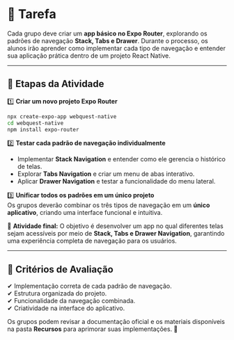 # 🎯 Tarefa  

Cada grupo deve criar um **app básico no Expo Router**, explorando os padrões de navegação **Stack, Tabs e Drawer**. Durante o processo, os alunos irão aprender como implementar cada tipo de navegação e entender sua aplicação prática dentro de um projeto React Native.  

---

## 🔹 Etapas da Atividade  

1️⃣ **Criar um novo projeto Expo Router**  
```bash
npx create-expo-app webquest-native
cd webquest-native
npm install expo-router
```

2️⃣ **Testar cada padrão de navegação individualmente**  
- Implementar **Stack Navigation** e entender como ele gerencia o histórico de telas.  
- Explorar **Tabs Navigation** e criar um menu de abas interativo.  
- Aplicar **Drawer Navigation** e testar a funcionalidade do menu lateral.  

3️⃣ **Unificar todos os padrões em um único projeto**  
Os grupos deverão combinar os três tipos de navegação em um **único aplicativo**, criando uma interface funcional e intuitiva.  

📌 **Atividade final:** O objetivo é desenvolver um app no qual diferentes telas sejam acessíveis por meio de **Stack, Tabs e Drawer Navigation**, garantindo uma experiência completa de navegação para os usuários.  

---

## 📌 Critérios de Avaliação  

✔ Implementação correta de cada padrão de navegação.  
✔ Estrutura organizada do projeto.  
✔ Funcionalidade da navegação combinada.  
✔ Criatividade na interface do aplicativo.  

Os grupos podem revisar a documentação oficial e os materiais disponíveis na pasta **Recursos** para aprimorar suas implementações. 🚀  

